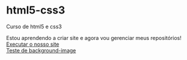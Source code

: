 # html5-css3
 Curso de html5 e css3 

Estou aprendendo a criar site e agora vou gerenciar meus repositórios! <br>
<a href="https://madelinealmeida09.github.io/html5-css3/modulo2/ex21/desafio10/des10.html">Executar o nosso site</a>
<br>
<a href="https://madelinealmeida09.github.io/html5-css3/modulo3/ex22/fundo06.html">Teste de background-image</a>

